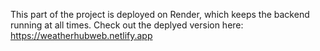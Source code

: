 This part of the project is deployed on Render, which keeps the backend running at all times. Check out the deplyed version here: https://weatherhubweb.netlify.app
